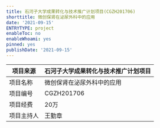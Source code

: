 ```yaml
---
title: 石河子大学成果转化与技术推广计划项目(CGZH201706)
shorttitle: 微创保肾在泌尿外科中的应用
date: '2021-09-15'
ENTRYTYPE: project
enableToc: no
enableWhoami: yes
pinned: yes
publishDate: '2021-09-15'
---
```


| 项目来源   | 石河子大学成果转化与技术推广计划项目 |
|------------|--------------------------------------|
| 项目名称   | 微创保肾在泌尿外科中的应用           |
| 项目编号   | CGZH201706                           |
| 项目经费   | 20万                                 |
| 项目主持人 | 王勤章                               |
